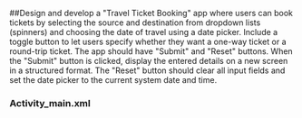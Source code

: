 ##Design and develop a "Travel Ticket Booking" app where users can book tickets by selecting the source and destination from dropdown lists (spinners) and choosing the date of travel using a date picker. Include a toggle button to let users specify whether they want a one-way ticket or a round-trip ticket. The app should have "Submit" and "Reset" buttons. When the "Submit" button is clicked, display the entered details on a new screen in a structured format. The "Reset" button should clear all input fields and set the date picker to the current system date and time. 

### Activity_main.xml

